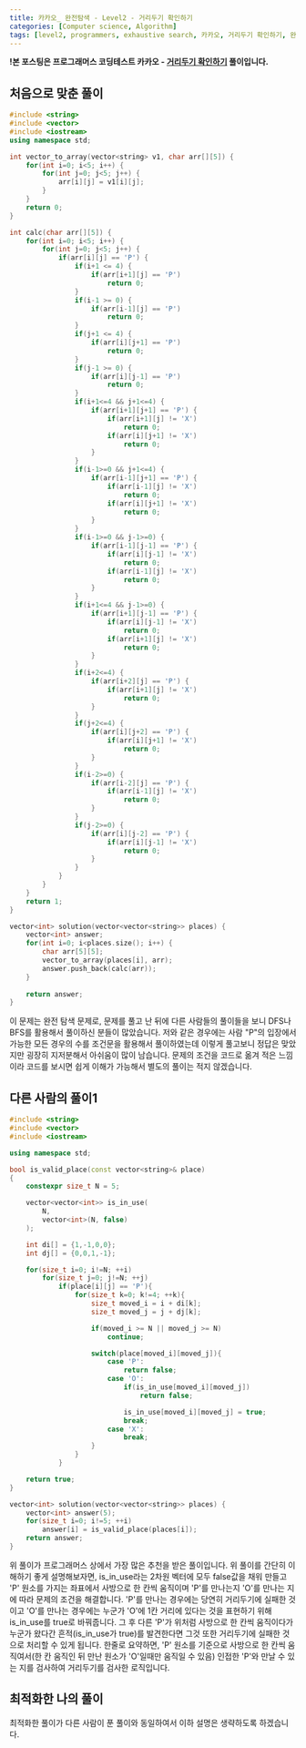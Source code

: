 ```yaml
---
title: 카카오_ 완전탐색 - Level2 - 거리두기 확인하기
categories: [Computer science, Algorithm]
tags: [level2, programmers, exhaustive search, 카카오, 거리두기 확인하기, 완전탐색, 알고리즘, 코딩 테스트, 프로그래머스]
---
```


**!본 포스팅은 프로그래머스 코딩테스트 카카오 - [거리두기 확인하기](https://school.programmers.co.kr/learn/courses/30/lessons/81302) 풀이입니다.**

## 처음으로 맞춘 풀이
``` cpp
#include <string>
#include <vector>
#include <iostream>
using namespace std;

int vector_to_array(vector<string> v1, char arr[][5]) {
    for(int i=0; i<5; i++) {
        for(int j=0; j<5; j++) {
            arr[i][j] = v1[i][j];
        }
    }
    return 0;
}

int calc(char arr[][5]) {
    for(int i=0; i<5; i++) {
        for(int j=0; j<5; j++) {
            if(arr[i][j] == 'P') {
                if(i+1 <= 4) {
                    if(arr[i+1][j] == 'P')
                        return 0;
                }
                if(i-1 >= 0) {
                    if(arr[i-1][j] == 'P')
                        return 0;
                }
                if(j+1 <= 4) {
                    if(arr[i][j+1] == 'P')
                        return 0;
                }
                if(j-1 >= 0) {
                    if(arr[i][j-1] == 'P')
                        return 0;
                }
                if(i+1<=4 && j+1<=4) {
                    if(arr[i+1][j+1] == 'P') {
                        if(arr[i+1][j] != 'X')
                            return 0;
                        if(arr[i][j+1] != 'X')
                            return 0;
                    }
                }
                if(i-1>=0 && j+1<=4) {
                    if(arr[i-1][j+1] == 'P') {
                        if(arr[i-1][j] != 'X')
                            return 0;
                        if(arr[i][j+1] != 'X')
                            return 0;    
                    }
                }
                if(i-1>=0 && j-1>=0) {
                    if(arr[i-1][j-1] == 'P') {
                        if(arr[i][j-1] != 'X')
                            return 0;
                        if(arr[i-1][j] != 'X')
                            return 0;
                    }
                }
                if(i+1<=4 && j-1>=0) {
                    if(arr[i+1][j-1] == 'P') {
                        if(arr[i][j-1] != 'X')
                            return 0;
                        if(arr[i+1][j] != 'X')
                            return 0;
                    }
                }
                if(i+2<=4) {
                    if(arr[i+2][j] == 'P') {
                        if(arr[i+1][j] != 'X')
                            return 0;
                    }
                }
                if(j+2<=4) {
                    if(arr[i][j+2] == 'P') {
                        if(arr[i][j+1] != 'X')
                            return 0;
                    }
                }
                if(i-2>=0) {
                    if(arr[i-2][j] == 'P') {
                        if(arr[i-1][j] != 'X')
                            return 0;
                    }
                }
                if(j-2>=0) {
                    if(arr[i][j-2] == 'P') {
                        if(arr[i][j-1] != 'X')
                            return 0;
                    }
                }
            }
        }
    }
    return 1;
}

vector<int> solution(vector<vector<string>> places) {
    vector<int> answer;
    for(int i=0; i<places.size(); i++) {
        char arr[5][5];        
        vector_to_array(places[i], arr);
        answer.push_back(calc(arr));
    }     
    
    return answer;
}
```

이 문제는 완전 탐색 문제로, 문제를 풀고 난 뒤에 다른 사람들의 풀이들을 보니 DFS나 BFS를 활용해서 풀이하신 분들이 많았습니다. 저와 같은 경우에는 사람 "P"의 입장에서 가능한 모든 경우의 수를 조건문을 활용해서 풀이하였는데 이렇게 풀고보니 정답은 맞았지만 굉장히 지저분해서 아쉬움이 많이 남습니다. 문제의 조건을 코드로 옮겨 적은 느낌이라 코드를 보시면 쉽게 이해가 가능해서 별도의 풀이는 적지 않겠습니다.

## 다른 사람의 풀이1
``` cpp
#include <string>
#include <vector>
#include <iostream>

using namespace std;

bool is_valid_place(const vector<string>& place)
{
    constexpr size_t N = 5;

    vector<vector<int>> is_in_use(
        N,
        vector<int>(N, false)
    );

    int di[] = {1,-1,0,0};
    int dj[] = {0,0,1,-1};

    for(size_t i=0; i!=N; ++i)
        for(size_t j=0; j!=N; ++j)
            if(place[i][j] == 'P'){
                for(size_t k=0; k!=4; ++k){
                    size_t moved_i = i + di[k];
                    size_t moved_j = j + dj[k];

                    if(moved_i >= N || moved_j >= N)
                        continue;

                    switch(place[moved_i][moved_j]){
                        case 'P':
                            return false;
                        case 'O':
                            if(is_in_use[moved_i][moved_j])
                                return false;

                            is_in_use[moved_i][moved_j] = true;
                            break;
                        case 'X':
                            break;
                    }
                }
            }

    return true;
}

vector<int> solution(vector<vector<string>> places) {
    vector<int> answer(5);
    for(size_t i=0; i!=5; ++i)
        answer[i] = is_valid_place(places[i]);
    return answer;
}
```

위 풀이가 프로그래머스 상에서 가장 많은 추천을 받은 풀이입니다. 위 풀이를 간단히 이해하기 좋게 설명해보자면, is_in_use라는 2차원 벡터에 모두 false값을 채워 만들고 'P' 원소를 가지는 좌표에서 사방으로 한 칸씩 움직이며 'P'를 만나는지 'O'를 만나는 지에 따라 문제의 조건을 해결합니다. 'P'를 만나는 경우에는 당연히 거리두기에 실패한 것이고 'O'를 만나는 경우에는 누군가 'O'에 1칸 거리에 있다는 것을 표현하기 위해 is_in_use를 true로 바꿔줍니다. 그 후 다른 'P'가 위처럼 사방으로 한 칸씩 움직이다가 누군가 왔다간 흔적(is_in_use가 true)를 발견한다면 그것 또한 거리두기에 실패한 것으로 처리할 수 있게 됩니다. 한줄로 요약하면, 'P' 원소를 기준으로 사방으로 한 칸씩 움직여서(한 칸 움직인 뒤 만난 원소가 'O'일때만 움직일 수 있음) 인접한 'P'와 만날 수 있는 지를 검사하여 거리두기를 검사한 로직입니다.

## 최적화한 나의 풀이
최적화한 풀이가 다른 사람이 푼 풀이와 동일하여서 이하 설명은 생략하도록 하겠습니다.
